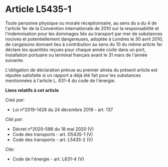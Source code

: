 # Article L5435-1

Toute personne physique ou morale réceptionnaire, au sens du a du 4 de l'article 1er de la Convention internationale de 2010
sur la responsabilité et l'indemnisation pour les dommages liés au transport par mer de substances nocives et potentiellement
dangereuses, adoptée à Londres le 30 avril 2010, de cargaisons donnant lieu à contribution au sens du 10 du même article 1er
déclare les quantités reçues pour chaque année civile dans un port, installation portuaire ou terminal français avant le 31
mars de l'année suivante.

L'obligation de déclaration prévue au premier alinéa du présent article est réputée satisfaite si un rapport a déjà été fait
pour les substances mentionnées à l'article L. 631-4 du code de l'énergie.

**Liens relatifs à cet article**

_Créé par_:

  - Loi n°2019-1428 du 24 décembre 2019 - art. 137

_Cité par_:

  - Décret n°2020-586 du 18 mai 2020 (V)
  - Code des transports - art. D5435-1 (V)
  - Code des transports - art. L5435-2 (V)

_Cite_:

  - Code de l'énergie - art. L631-4 (V)
